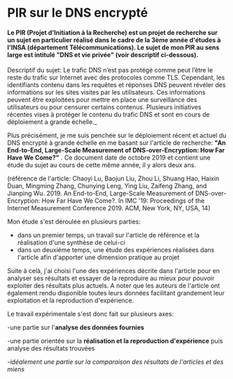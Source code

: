 # PIR sur le DNS encrypté
#### Le PIR (Projet d'Initiation à la Recherche) est un projet de recherche sur un sujet en particulier réalisé dans le cadre de la 3ème année d'études à l'INSA (département Télécommunications). Le sujet de mon PIR au sens large est intitulé "DNS et vie privée" (voir descriptif ci-dessous). 

Descriptif du sujet: Le trafic DNS n’est pas protégé comme peut l’être le reste du trafic sur Internet avec
des protocoles comme TLS. Cependant, les identifiants contenu dans les requêtes et réponses DNS
peuvent révéler des informations sur les sites visites par les utilisateurs. Ces informations peuvent
être exploitées pour mettre en place une surveillance des utilisateurs ou pour censurer certains
contenus. Plusieurs initiatives récentes vises à protéger le contenu du trafic DNS et sont en cours de
déploiement a grande échelle._

Plus précisément, je me suis penchée sur le déploiement récent et actuel du DNS encrypté à grande échelle en me basant sur l'article de recherche: **"An End-to-End,
Large-Scale Measurement of DNS-over-Encryption: How Far Have We Come?"** . Ce document date de octobre 2019  et contient une étude du sujet au cours de cette même année, il y alors deux ans.

(référence de l'article: Chaoyi Lu, Baojun Liu, Zhou Li, Shuang Hao, Haixin Duan, Mingming Zhang,
Chunying Leng, Ying Liu, Zaifeng Zhang, and Jianping Wu. 2019. An End-to-End,
Large-Scale Measurement of DNS-over-Encryption: How Far Have We Come?.
In IMC '19: Proceedings of the Internet Measurement Conference 2019. ACM, New
York, NY, USA, 14)

Mon étude s'est déroulée en plusieurs parties:

- dans un premier temps, un travail sur l'article de référence et la réalisation d'une synthèse de celui-ci
- dans un deuxième temps, une étude des expériences réalisées dans l'article afin d'apporter une dimension pratique au projet

Suite à celà, j'ai choisi l'une des expériences décrite dans l'article pour en analyser ses résultats et essayer de la reproduire au mieux pour pouvoir exploiter des résultats plus actuels. A noter que les auteurs de l'article ont également rendu disponible toutes leurs données facilitant grandement leur exploitation et la reproduction d'expérience.

Le travail expérimentale s'est donc fait sur plusieurs axes:

-une partie sur l'**analyse des données fournies**

-une partie orientée sur la **réalisation et la reproduction d'expérience** puis analyse des résultats trouvées

-_idéalement une partie sur la comparaison des résultats de l'articles et des miens_
